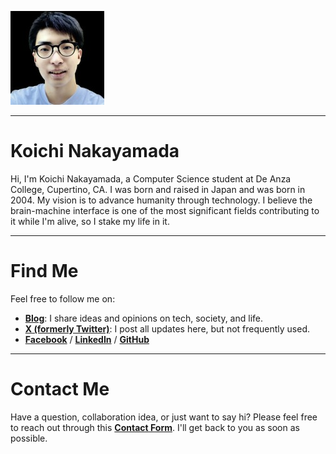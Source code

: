 
![Koichi's Photo](profile150.jpg)

---

# Koichi Nakayamada

Hi, I'm Koichi Nakayamada, a Computer Science student at De Anza College, Cupertino, CA. I was born and raised in Japan and was born in 2004. My vision is to advance humanity through technology. I believe the brain-machine interface is one of the most significant fields contributing to it while I'm alive, so I stake my life in it.

---

# Find Me

Feel free to follow me on: 

- [**Blog**](https://koichin.medium.com): I share ideas and opinions on tech, society, and life.
- [**X (formerly Twitter)**](https://x.com/koichincom): I post all updates here, but not frequently used.
- [**Facebook**](https://www.facebook.com/koichincom) / [**LinkedIn**](https://linkedin.com/in/koichinakayamada) / [**GitHub**](https://github.com/koichinakayamada)

---

# Contact Me

Have a question, collaboration idea, or just want to say hi? Please feel free to reach out through this [**Contact Form**](https://forms.gle/TTmCVmB7TK8fyH5Z8). I'll get back to you as soon as possible.
